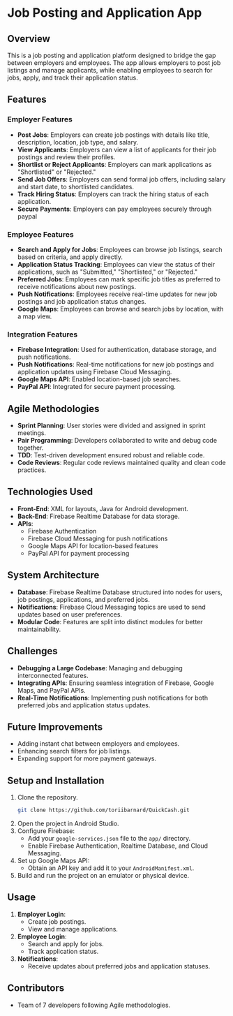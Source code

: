 # Job Posting and Application App

## Overview
This is a job posting and application platform designed to bridge the gap between employers and employees. The app allows employers to post job listings and manage applicants, while enabling employees to search for jobs, apply, and track their application status.

## Features

### Employer Features
- **Post Jobs**: Employers can create job postings with details like title, description, location, job type, and salary.
- **View Applicants**: Employers can view a list of applicants for their job postings and review their profiles.
- **Shortlist or Reject Applicants**: Employers can mark applications as "Shortlisted" or "Rejected."
- **Send Job Offers**: Employers can send formal job offers, including salary and start date, to shortlisted candidates.
- **Track Hiring Status**: Employers can track the hiring status of each application.
- **Secure Payments**: Employers can pay employees securely through paypal

### Employee Features
- **Search and Apply for Jobs**: Employees can browse job listings, search based on criteria, and apply directly.
- **Application Status Tracking**: Employees can view the status of their applications, such as "Submitted," "Shortlisted," or "Rejected."
- **Preferred Jobs**: Employees can mark specific job titles as preferred to receive notifications about new postings.
- **Push Notifications**: Employees receive real-time updates for new job postings and job application status changes.
- **Google Maps**: Employees can browse and search jobs by location, with a map view.

### Integration Features
- **Firebase Integration**: Used for authentication, database storage, and push notifications.
- **Push Notifications**: Real-time notifications for new job postings and application updates using Firebase Cloud Messaging.
- **Google Maps API**: Enabled location-based job searches.
- **PayPal API**: Integrated for secure payment processing.

## Agile Methodologies
- **Sprint Planning**: User stories were divided and assigned in sprint meetings.
- **Pair Programming**: Developers collaborated to write and debug code together.
- **TDD**: Test-driven development ensured robust and reliable code.
- **Code Reviews**: Regular code reviews maintained quality and clean code practices.

## Technologies Used
- **Front-End**: XML for layouts, Java for Android development.
- **Back-End**: Firebase Realtime Database for data storage.
- **APIs**:
  - Firebase Authentication
  - Firebase Cloud Messaging for push notifications
  - Google Maps API for location-based features
  - PayPal API for payment processing

## System Architecture
- **Database**: Firebase Realtime Database structured into nodes for users, job postings, applications, and preferred jobs.
- **Notifications**: Firebase Cloud Messaging topics are used to send updates based on user preferences.
- **Modular Code**: Features are split into distinct modules for better maintainability.

## Challenges
- **Debugging a Large Codebase**: Managing and debugging interconnected features.
- **Integrating APIs**: Ensuring seamless integration of Firebase, Google Maps, and PayPal APIs.
- **Real-Time Notifications**: Implementing push notifications for both preferred jobs and application status updates.

## Future Improvements
- Adding instant chat between employers and employees.
- Enhancing search filters for job listings.
- Expanding support for more payment gateways.

## Setup and Installation
1. Clone the repository.
   ```bash
   git clone https://github.com/toriibarnard/QuickCash.git
   ```
2. Open the project in Android Studio.
3. Configure Firebase:
   - Add your `google-services.json` file to the `app/` directory.
   - Enable Firebase Authentication, Realtime Database, and Cloud Messaging.
4. Set up Google Maps API:
   - Obtain an API key and add it to your `AndroidManifest.xml`.
5. Build and run the project on an emulator or physical device.

## Usage
1. **Employer Login**:
   - Create job postings.
   - View and manage applications.
2. **Employee Login**:
   - Search and apply for jobs.
   - Track application status.
3. **Notifications**:
   - Receive updates about preferred jobs and application statuses.

## Contributors
- Team of 7 developers following Agile methodologies.
